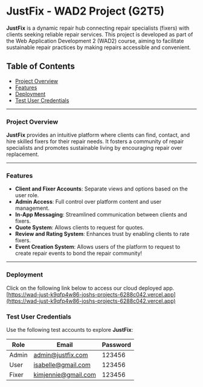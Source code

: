 # **JustFix - WAD2 Project (G2T5)**

**JustFix** is a dynamic repair hub connecting repair specialists (fixers) with clients seeking reliable repair services. This project is developed as part of the Web Application Development 2 (WAD2) course, aiming to facilitate sustainable repair practices by making repairs accessible and convenient.

## **Table of Contents**
- [Project Overview](#project-overview)
- [Features](#features)
- [Deployment](#deployment)
- [Test User Credentials](#test-user-credentials)


---

### **Project Overview**
**JustFix** provides an intuitive platform where clients can find, contact, and hire skilled fixers for their repair needs. It fosters a community of repair specialists and promotes sustainable living by encouraging repair over replacement.

---

### **Features**
- **Client and Fixer Accounts**: Separate views and options based on the user role.
- **Admin Access**: Full control over platform content and user management.
- **In-App Messaging**: Streamlined communication between clients and fixers.
- **Quote System**: Allows clients to request for quotes.
- **Review and Rating System**: Enhances trust by enabling clients to rate fixers.
- **Event Creation System**: Allows users of the platform to request to create repair events to bond the repair community!

---

### **Deployment**
Click on the following link below to access our cloud deployed app.
[https://wad-just-k9qfp4w86-joshs-projects-6288c042.vercel.app](https://wad-just-k9qfp4w86-joshs-projects-6288c042.vercel.app)

### **Test User Credentials**
Use the following test accounts to explore **JustFix**:

| Role   | Email               | Password |
|--------|---------------------|----------|
| Admin  | admin@justfix.com    | 123456   |
| User   | isabelle@gmail.com   | 123456   |
| Fixer  | kimjennie@gmail.com  | 123456   |

